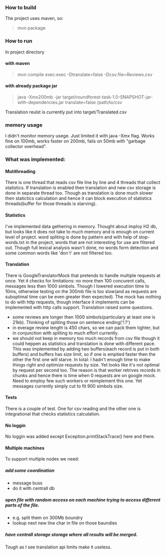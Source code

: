 ### How to build
The project uses maven, so:
> mvn package

### How to run
In project directory

#### with maven
> mvn  compile exec:exec -Dtranslate=false -Dcsv.file=Reviews.csv

#### with already package jar
> java -Xmx200mb -jar target/roundforest-task-1.0-SNAPSHOT-jar-with-dependencies.jar translate=false /path/to/csv

Translation reulst is currently put into target/Translated.csv

### memory usage
I didn't monitor memory usege. Just limited it with java -Xmx flag. Works fine on 100mb, 
works faster on 200mb, fails on 50mb with "garbage collector overhead".


### What was implemented:
#### Mutithreading
There is one thread that reads csv file line by line and 4 threads that collect statistics.
If translation is enabled then translation and new csv storage is done in separate thread too.
Though as translation is done much slower then statictics calculation and hence it can block execution 
of statistics threads(buffer for those threads is starving).
#### Statistics
I've implemented data gethering in memory. Thought about imploy H2 db, 
but looks like it does not take to much memory and is enough on current level of project.
word spliting is done by pattern and with help of stop-words.txt in the project, words that are not interesting for use are filtered out. 
Though full lexical analysis wasn't done, no words form detection and some common words like 'don\`t' are not filtered too.
#### Translation
There is GoogleTranslatorMock that pretends to handle multiple requests at once. Yet it checks for limitations: no more then 100 concurent calls, messages less then 1000 simbols. Though I lowered execution time to 10ms, otherwise testing on the 300mb file is too slow(and as requests are suboptimal time can be even greater then expected).
The mock has nothing to do with http requests, though interface it implements can be implemented with http calls support.
Translation raised some questions. 
* some reviews are longer then 1000 simbols(particulary at least one is 21kb). Thinking of spliting those on sentence ending('!.?')
* in everage review length is 450 chars, so we can pack them tighter, but in conjunction with spliting to much effort currently.
* we should not keep in memory too much records from csv file though it could heppen as statistics and translation is done with different pace. This was implemented by adding two buffers(each record is put in both buffers) and buffers has size limit, so if one is emptied faster then the other the first one will starve.
In total: I hadn't enough time to make things right and optimize requests by size. 
Yet looks like it's not optimal by request per second too.
The reason is that worker retrives records in chunks and hence there is time when 0 requests are on google mock. 
Need to employ few such workers or reimplement this one. Yet messages currently simply cut to fit 900 simbols size.
#### Tests
There is a couple of test. One for csv reading and the other one is integrational that checks statistics calculation.
#### No loggin
No loggin was added except Exception.printStackTrace() here and there.
#### Multiple machines
To support multiple nodes we need:
##### add some coordination
* message buss
* do it with centrall db
##### open file with random access on each machine trying to access different parts of the file. 
* e.g. split them on 300Mb boundry
* lookup next new line char in file on those baundies
##### have centrall storage storage where all results will be merged.
Tough as I see translation api limits make it useless.
